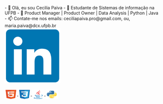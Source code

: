 <div>
- 👋 Olá, eu sou Cecilia Paiva 
- 👀 Estudante de Sistemas de informação na UFPB
- 🚀 Product Manager | Product Owner | Data Analysis | Python | Java
- 📫 Contate-me nos emails: ceciliapaiva.pro@gmail.com, ou, maria.paiva@dcx.ufpb.br
</div>
<div>
  <a href="https://www.linkedin.com/in/ceciliapaiva/"/>
  <img height="180em" src=https://raw.githubusercontent.com/devicons/devicon/master/icons/linkedin/linkedin-original.svg"/>
</div>

<div style="display: inline_block"><br>
  <img align="center" alt="HTML" height="30" width="40" src="https://raw.githubusercontent.com/devicons/devicon/master/icons/html5/html5-original.svg">
  <img align="center" alt="CSS" height="30" width="40" src="https://raw.githubusercontent.com/devicons/devicon/master/icons/css3/css3-original.svg">
  <img align="center" alt="java" height="30" width="40" src="https://raw.githubusercontent.com/devicons/devicon/master/icons/java/java-original.svg">
  <img align="center" alt="python" height="30" width="40" src="https://raw.githubusercontent.com/devicons/devicon/master/icons/python/python-original.svg">
</div>
